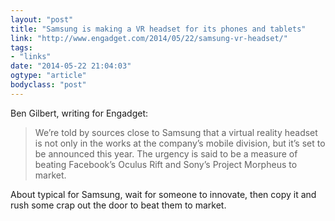 ```yaml
---
layout: "post"
title: "Samsung is making a VR headset for its phones and tablets"
link: "http://www.engadget.com/2014/05/22/samsung-vr-headset/"
tags: 
- "links"
date: "2014-05-22 21:04:03"
ogtype: "article"
bodyclass: "post"
---
```


Ben Gilbert, writing for Engadget:

> We’re told by sources close to Samsung that a virtual reality headset is not only in the works at the company’s mobile division, but it’s set to be announced this year. The urgency is said to be a measure of beating Facebook’s Oculus Rift and Sony’s Project Morpheus to market.

About typical for Samsung, wait for someone to innovate, then copy it and rush some crap out the door to beat them to market.